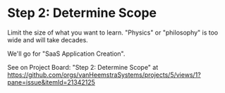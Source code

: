 # Step 2: Determine Scope

Limit the size of what you want to learn. "Physics" or "philosophy" is too wide and will take decades.

We'll go for "SaaS Application Creation".

See on Project Board: "Step 2: Determine Scope" at https://github.com/orgs/vanHeemstraSystems/projects/5/views/1?pane=issue&itemId=21342125
